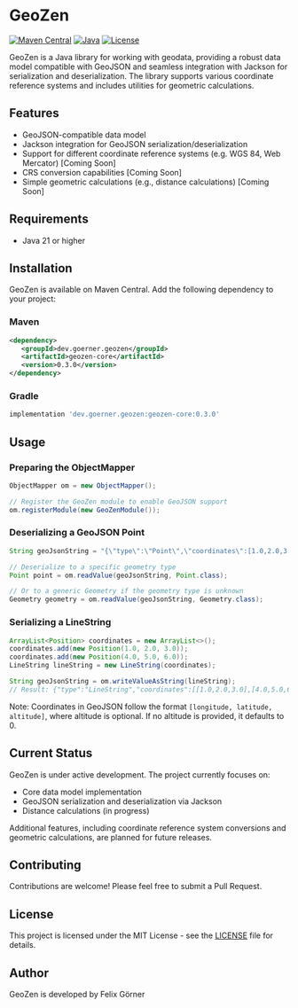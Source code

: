 # GeoZen

[![Maven Central](https://img.shields.io/maven-central/v/dev.goerner.geozen/geozen-core)](https://central.sonatype.com/artifact/dev.goerner.geozen/geozen-core)
[![Java](https://img.shields.io/badge/Java-21%2B-blue)](https://www.oracle.com/java/technologies/javase/jdk21-archive-downloads.html)
[![License](https://img.shields.io/badge/License-MIT-green.svg)](LICENSE)

GeoZen is a Java library for working with geodata, providing a robust data model compatible with GeoJSON and seamless
integration with Jackson for serialization and deserialization. The library supports various coordinate reference
systems and includes utilities for geometric calculations.

## Features

- GeoJSON-compatible data model
- Jackson integration for GeoJSON serialization/deserialization
- Support for different coordinate reference systems (e.g. WGS 84, Web Mercator) [Coming Soon]
- CRS conversion capabilities [Coming Soon]
- Simple geometric calculations (e.g., distance calculations) [Coming Soon]

## Requirements

- Java 21 or higher

## Installation

GeoZen is available on Maven Central. Add the following dependency to your project:

### Maven

```xml
<dependency>
   <groupId>dev.goerner.geozen</groupId>
   <artifactId>geozen-core</artifactId>
   <version>0.3.0</version>
</dependency>
```

### Gradle

```groovy
implementation 'dev.goerner.geozen:geozen-core:0.3.0'
```

## Usage

### Preparing the ObjectMapper

```java
ObjectMapper om = new ObjectMapper();

// Register the GeoZen module to enable GeoJSON support
om.registerModule(new GeoZenModule());
```

### Deserializing a GeoJSON Point

```java
String geoJsonString = "{\"type\":\"Point\",\"coordinates\":[1.0,2.0,3.0]}";

// Deserialize to a specific geometry type
Point point = om.readValue(geoJsonString, Point.class);

// Or to a generic Geometry if the geometry type is unknown
Geometry geometry = om.readValue(geoJsonString, Geometry.class);
```

### Serializing a LineString

```java
ArrayList<Position> coordinates = new ArrayList<>();
coordinates.add(new Position(1.0, 2.0, 3.0));
coordinates.add(new Position(4.0, 5.0, 6.0));
LineString lineString = new LineString(coordinates);

String geoJsonString = om.writeValueAsString(lineString);
// Result: {"type":"LineString","coordinates":[[1.0,2.0,3.0],[4.0,5.0,6.0]]}
```

Note: Coordinates in GeoJSON follow the format `[longitude, latitude, altitude]`, where altitude is optional. If no
altitude is provided, it defaults to 0.

## Current Status

GeoZen is under active development. The project currently focuses on:

- Core data model implementation
- GeoJSON serialization and deserialization via Jackson
- Distance calculations (in progress)

Additional features, including coordinate reference system conversions and geometric calculations, are planned for
future releases.

## Contributing

Contributions are welcome! Please feel free to submit a Pull Request.

## License

This project is licensed under the MIT License - see the [LICENSE](LICENSE) file for details.

## Author

GeoZen is developed by Felix Görner
